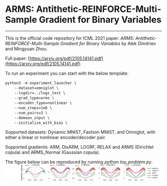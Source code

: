 # ARMS: Antithetic-REINFORCE-Multi-Sample Gradient for Binary Variables
-----
This is the official code repository for ICML 2021 paper: *ARMS: Antithetic-REINFORCE-Multi-Sample Gradient for Binary Variables*
by Alek Dimitriev and Mingyuan Zhou.

Full paper: [https://arxiv.org/pdf/2105.14141.pdf](https://arxiv.org/pdf/2105.14141.pdf)

To run an experiment you can start with the below template:
```
python3 -m experiment_launcher \
    --dataset=omniglot \
    --logdir=../logs_test \
    --grad_type=arms \
    --encoder_type=nonlinear \
    --num_steps=1e6 \
    --num_pairs=3 \
    --demean_input \
    --initialize_with_bias \
```
Supported datasets: Dynamic MNIST, Fashion MNIST, and Omniglot, with either a linear or nonlinear encoder/decoder pair. 

Supported gradients: ARM, DisARM, LOORF, RELAX and ARMS (Dirichlet copula) and ARMS_Normal (Gaussian copula). 

The figure below can be reproduced by running *python toy_problem.py*.
![toy_variance](fig/toy_problem.png)